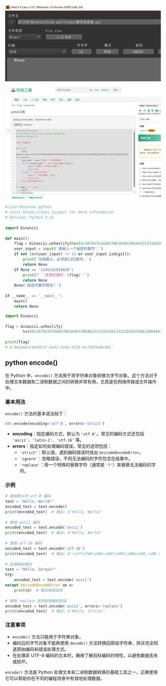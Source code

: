 ![alt text](img-2/image.png)

![alt text](img-2/image-1.png)
```python
#!/usr/bin/env python
# visit https://tool.lu/pyc/ for more information
# Version: Python 3.11

import binascii

def main():
    flag = binascii.unhexlify(hex(0x307847616D657B63646539646331372D356133312D356330612D646633342D3663373562373634366334627D)[2:].encode())
    user_input = input('请输入一个秘密的数字：')
    if not len(user_input) != 13 or user_input.isdigit():
        print('无效输入。必须是13位数字。')
        return None
    if None == '1145141919810':
        print(f'''真理的旗帜：{flag}''')
        return None
    None('秘密的数字错误！')

if __name__ == '__main__':
    main()
    return None
```

```python
import binascii

flag = binascii.unhexlify(
        hex(0x307847616D657B63646539646331372D356133312D356330612D646633342D3663373562373634366334627D)[2:].encode())

print(flag)
# b'0xGame{cde9dc17-5a31-5c0a-df34-6c75b7646c4b}'
```
**python encode()**
---
在 Python 中，`encode()` 方法用于将字符串对象转换为字节对象。这个方法对于处理文本数据和二进制数据之间的转换非常有用，尤其是在网络传输或文件操作中。

### 基本用法

`encode()` 方法的基本语法如下：

```python
str.encode(encoding='utf-8', errors='strict')
```

- **encoding**：指定编码方式，默认为 `'utf-8'`。常见的编码方式还包括 `'ascii'`、`'latin-1'`、`'utf-16'` 等。
- **errors**：指定如何处理编码错误。常见的选项包括：
  - `'strict'`：默认值，遇到编码错误时抛出 `UnicodeEncodeError`。
  - `'ignore'`：忽略错误，不将无法编码的字符包含在结果中。
  - `'replace'`：用一个特殊的替换字符（通常是 `'?'`）来替换无法编码的字符。

### 示例

```python
# 使用默认的 utf-8 编码
text = "Hello, World!"
encoded_text = text.encode()
print(encoded_text)  # 输出: b'Hello, World!'

# 使用 ascii 编码
encoded_text = text.encode('ascii')
print(encoded_text)  # 输出: b'Hello, World!'

# 使用 utf-16 编码
encoded_text = text.encode('utf-16')
print(encoded_text)  # 输出: b'\xff\xfeH\x00e\x00l\x00l\x00o\x00,\x00 \x00W\x00o\x00r\x00l\x00d\x00!\x00'

# 处理编码错误
text = "Hello, Sérgio!"
try:
    encoded_text = text.encode('ascii')
except UnicodeEncodeError as e:
    print(e)  # 输出错误信息

# 使用 replace 选项处理编码错误
encoded_text = text.encode('ascii', errors='replace')
print(encoded_text)  # 输出: b'Hello, S?rcio!'
```

### 注意事项

- `encode()` 方法只能用于字符串对象。
- 编码后的字节对象不能再使用 `decode()` 方法转换回原始字符串，除非完全知道原始编码和错误处理方式。
- 在处理非 UTF-8 编码的文本时，确保了解目标编码的特性，以避免数据丢失或损坏。

`encode()` 方法是 Python 处理文本和二进制数据转换的基础工具之一，正确使用它可以帮助你在不同的编程场景中有效地处理数据。

